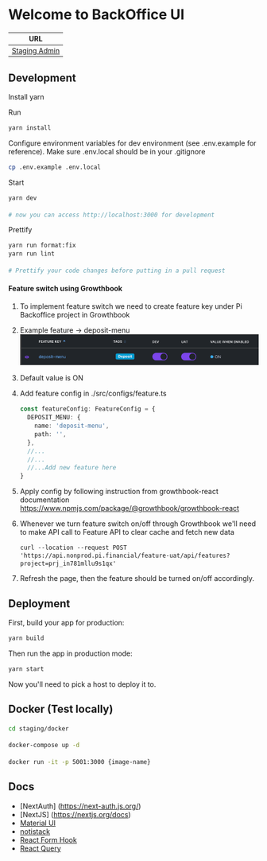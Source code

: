 # Welcome to BackOffice UI

| URL  
| ---------------------------------------------- |
| [Staging Admin](http://backoffice-ui.nonprod.pi.internal/)

## Development

Install yarn

Run

```sh
yarn install
```

Configure environment variables for dev environment (see .env.example for reference).
Make sure .env.local should be in your .gitignore

```sh
cp .env.example .env.local
```

Start

```sh
yarn dev

# now you can access http://localhost:3000 for development
```

Prettify

```sh
yarn run format:fix
yarn run lint

# Prettify your code changes before putting in a pull request
```

#### Feature switch using Growthbook

1. To implement feature switch we need to create feature key under Pi Backoffice project in Growthbook
2. Example feature -> deposit-menu![img.png](img.png)
3. Default value is ON
4. Add feature config in ./src/configs/feature.ts

   ```typescript
   const featureConfig: FeatureConfig = {
     DEPOSIT_MENU: {
       name: 'deposit-menu',
       path: '',
     },
     //...
     //...
     //...Add new feature here
   }
   ```

5. Apply config by following instruction from growthbook-react documentation
   <https://www.npmjs.com/package/@growthbook/growthbook-react>

6. Whenever we turn feature switch on/off through Growthbook we'll need to make API call to Feature API to clear cache and fetch new data

   ```curl
   curl --location --request POST 'https://api.nonprod.pi.financial/feature-uat/api/features?project=prj_in781mllu9s1qx'
   ```

7. Refresh the page, then the feature should be turned on/off accordingly.

## Deployment

First, build your app for production:

```sh
yarn build
```

Then run the app in production mode:

```sh
yarn start
```

Now you'll need to pick a host to deploy it to.

## Docker (Test locally)

```sh
cd staging/docker

docker-compose up -d

docker run -it -p 5001:3000 {image-name}
```

## Docs

- [NextAuth] (<https://next-auth.js.org/>)
- [NextJS] (<https://nextjs.org/docs>)
- [Material UI](https://mui.com/getting-started/usage/)
- [notistack](https://iamhosseindhv.com/notistack)
- [React Form Hook](https://react-hook-form.com/get-started)
- [React Query](https://react-query.tanstack.com/overview)
